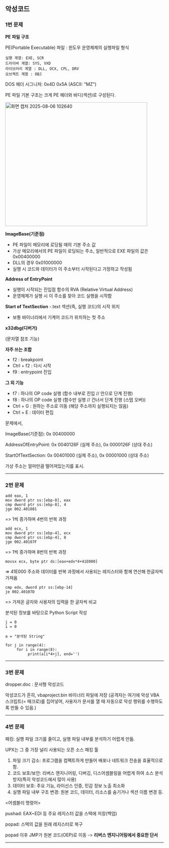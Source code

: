 ## 악성코드

### 1번 문제

**PE 파일 구조**

PE(Portable Executable) 파일 : 윈도우 운영체제의 실행파일 형식

```
실행 계열: EXE, SCR
드라이버 계열: SYS, VXD
라이브러리 계열 : DLL, OCX, CPL, DRV
오브젝트 계열 : OBJ
```

DOS 헤더 시그니처: 0x4D 0x5A (ASCII: "MZ")

PE 파일 기본 구조는 크게 PE 헤더와 바디(섹션)로 구성된다.

<img width="451" height="392" alt="화면 캡처 2025-08-06 102640" src="https://github.com/user-attachments/assets/4e5b60b1-7ffd-4f87-86e7-c6f196972274" />

**ImageBase(기준점)**
- PE 파일이 메모리에 로딩될 때의 기본 주소 값
- 가상 메모리에서의 PE 파일이 로딩되는 주소, 일반적으로 EXE 파일의 값은 0x00400000
- DLL의 경우 0x01000000
- 실행 시 코드와 데이터가 이 주소부터 시작된다고 가정하고 작성됨

**Address of EntryPoint**
- 실행이 시작되는 진입점 함수의 RVA (Relative Virtual Address)
- 운영체제가 실행 시 이 주소를 찾아 코드 실행을 시작함

**Start of TextSection**
-.text 섹션(즉, 실행 코드)의 시작 위치
- 보통 바이너리에서 기계어 코드가 위치하는 첫 주소

**x32dbg(디버거)**

(문자열 참조 기능)

**자주 쓰는 조합**
- f2 : breakpoint
- Ctrl + f2 : 다시 시작
- f9 : entrypoint 진입

**그 외 기능**
- f7 : 하나의 OP code 실행 (함수 내부로 진입 // 안으로 단계 진행)
- f8 : 하나의 OP code 실행 (함수만 실행 // 건너서 단계 진행 (스텝 오버))
- Ctrl + G : 원하는 주소로 이동 (해당 주소까지 실행되지는 않음)
- Ctrl + E : 데이터 편집

문제에서, 

ImageBase(기준점): 0x 00400000

AddressOfEntryPoint: 0x 0040126F (실제 주소), 0x 0000126F (상대 주소)

StartOfTextSection:  0x 00401000 (실제 주소), 0x 00001000 (상대 주소)

가상 주소는 얼마만큼 떨어져있는지를 표시.

***

### 2번 문제

```
add eax, 1
mov dword ptr ss:[ebp-8], eax
cmp dword ptr ss:[ebp-8], 4
jge 002.401081
```
=> 1씩 증가하며 4번의 반복 과정

```
add ecx, 1
mov dword ptr ss:[ebp-4], ecx
cmp dword ptr ss:[ebp-4], 8
jge 002.40107F
```
=> 1씩 증가하며 8번의 반복 과정

```
movsx ecx, byte ptr ds:[eax+edx*4+41E000]
```
=> 41E000 주소와 데이터를 반복 과정에서 사용되는 레지스터와 함께 연산해 한글자씩 가져옴

```
cmp edx, dword ptr ss:[ebp-14]
je 002.40107D
```
=> 가져온 글자와 사용자의 입력을 한 글자씩 비교

분석된 정보를 바탕으로 Python Script 작성
```
j = 0
i = 0

a = "분석된 String"

for j in range(4):
     for i in range(8):
          print(a[i*4+j], end='')
```

***

### 3번 문제

dropper.doc : 문서형 악성코드

악성코드가 흔히, vbaproject.bin 바이너리 파일에 저장 (공격자는 여기에 악성 VBA 스크립트(= 매크로)를 집어넣어, 사용자가 문서를 열 때 자동으로 악성 행위를 수행하도록 만들 수 있음.)

***

### 4번 문제

패킹: 실행 파일 크기를 줄이고, 실행 파일 내부를 분석하기 어렵게 만듦.

UPX는 그 중 가장 널리 사용되는 오픈 소스 패킹 툴

1. 파일 크기 감소: 프로그램을 컴팩트하게 만들어 배포나 네트워크 전송을 효율적으로 함.
2. 코드 보호/보안: 리버스 엔지니어링, 디버깅, 디스어셈블링을 어렵게 하여 소스 분석 방지(특히 악성코드에서 많이 사용)
3. 데이터 보호: 주요 기능, 라이선스 인증, 민감 정보 노출 최소화
4. 실행 파일 내부 구조 변경: 원본 코드, 데이터, 리소스를 숨기거나 섹션 이름 변경 등.

<어셈블리 명령어>

pushad: EAX~EDI 등 주요 레지스터 값을 스택에 저장(백업)

popad: 스택의 값을 원래 레지스터로 복구

popad 이후 JMP가 원본 코드(OEP)로 이동 -> **리버스 엔지니어링에서 중요한 단서**

***
